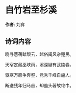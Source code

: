 # 自竹岩至杉溪

**作者**: 刘弇

## 诗词内容

晓寻葱蒨踏顽云，越俗闽风杂楚民。

天窄定藏巫峡雨，溪深疑有武陵春。

驱寒万籁争奔壑，竞秀千峰自逼人。

断送残年归马首，却羞头著故纶巾。

